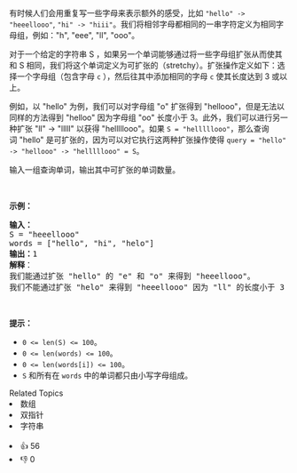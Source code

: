 <p>有时候人们会用重复写一些字母来表示额外的感受，比如 <code>"hello" -> "heeellooo"</code>, <code>"hi" -> "hiii"</code>。我们将相邻字母都相同的一串字符定义为相同字母组，例如："h", "eee", "ll", "ooo"。</p>

<p>对于一个给定的字符串 S ，如果另一个单词能够通过将一些字母组扩张从而使其和 S 相同，我们将这个单词定义为可扩张的（stretchy）。扩张操作定义如下：选择一个字母组（包含字母 <code>c</code> ），然后往其中添加相同的字母 <code>c</code> 使其长度达到 3 或以上。</p>

<p>例如，以 "hello" 为例，我们可以对字母组 "o" 扩张得到 "hellooo"，但是无法以同样的方法得到 "helloo" 因为字母组 "oo" 长度小于 3。此外，我们可以进行另一种扩张 "ll" -> "lllll" 以获得 "helllllooo"。如果 <code>S = "helllllooo"</code>，那么查询词 "hello" 是可扩张的，因为可以对它执行这两种扩张操作使得 <code>query = "hello" -> "hellooo" -> "helllllooo" = S</code>。</p>

<p>输入一组查询单词，输出其中可扩张的单词数量。</p>

<p> </p>

<p><strong>示例：</strong></p>

<pre>
<strong>输入：</strong> 
S = "heeellooo"
words = ["hello", "hi", "helo"]
<strong>输出：</strong>1
<strong>解释</strong>：
我们能通过扩张 "hello" 的 "e" 和 "o" 来得到 "heeellooo"。
我们不能通过扩张 "helo" 来得到 "heeellooo" 因为 "ll" 的长度小于 3 。
</pre>

<p> </p>

<p><strong>提示：</strong></p>

<ul>
	<li><code>0 <= len(S) <= 100</code>。</li>
	<li><code>0 <= len(words) <= 100</code>。</li>
	<li><code>0 <= len(words[i]) <= 100</code>。</li>
	<li><code>S</code> 和所有在 <code>words</code> 中的单词都只由小写字母组成。</li>
</ul>
<div><div>Related Topics</div><div><li>数组</li><li>双指针</li><li>字符串</li></div></div><br><div><li>👍 56</li><li>👎 0</li></div>